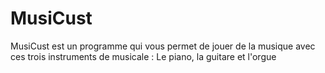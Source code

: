 # MusiCust
MusiCust est un programme qui vous permet de jouer de la musique avec ces trois instruments de musicale :   Le piano, la guitare et l'orgue
